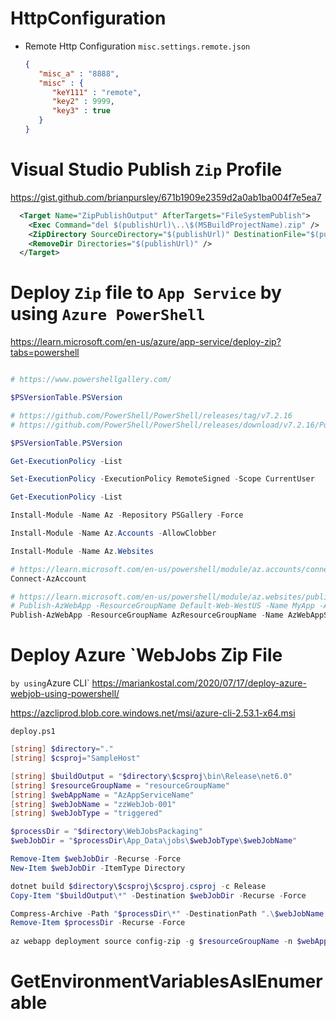 # HttpConfiguration

- Remote Http Configuration `misc.settings.remote.json`

  ```json
  {
	 "misc_a" : "8888",
	 "misc" : {
		"keY111" : "remote",
		"key2" : 9999,
		"key3" : true
     }
  }
  ```

# Visual Studio Publish `Zip` Profile
https://gist.github.com/brianpursley/671b1909e2359d2a0ab1ba004f7e5ea7

```xml
  <Target Name="ZipPublishOutput" AfterTargets="FileSystemPublish">
    <Exec Command="del $(publishUrl)\..\$(MSBuildProjectName).zip" />
    <ZipDirectory SourceDirectory="$(publishUrl)" DestinationFile="$(publishUrl)\..\$(MSBuildProjectName).zip" />
    <RemoveDir Directories="$(publishUrl)" />
  </Target>
```


# Deploy `Zip` file to `App Service` by using `Azure PowerShell`
https://learn.microsoft.com/en-us/azure/app-service/deploy-zip?tabs=powershell

```powershell

# https://www.powershellgallery.com/

$PSVersionTable.PSVersion

# https://github.com/PowerShell/PowerShell/releases/tag/v7.2.16
# https://github.com/PowerShell/PowerShell/releases/download/v7.2.16/PowerShell-7.2.16-win-x64.msi

$PSVersionTable.PSVersion

Get-ExecutionPolicy -List

Set-ExecutionPolicy -ExecutionPolicy RemoteSigned -Scope CurrentUser

Get-ExecutionPolicy -List

Install-Module -Name Az -Repository PSGallery -Force

Install-Module -Name Az.Accounts -AllowClobber

Install-Module -Name Az.Websites

# https://learn.microsoft.com/en-us/powershell/module/az.accounts/connect-azaccount?view=azps-10.4.1
Connect-AzAccount

# https://learn.microsoft.com/en-us/powershell/module/az.websites/publish-azwebapp?view=azps-10.4.1
# Publish-AzWebApp -ResourceGroupName Default-Web-WestUS -Name MyApp -ArchivePath <zip-package-path> 
Publish-AzWebApp -ResourceGroupName AzResourceGroupName -Name AzWebAppServiceName -ArchivePath "d:\xxxxxx.zip" -Force

```

# Deploy Azure `WebJobs Zip File
` by using `Azure CLI`
  https://mariankostal.com/2020/07/17/deploy-azure-webjob-using-powershell/

  https://azcliprod.blob.core.windows.net/msi/azure-cli-2.53.1-x64.msi

  `deploy.ps1`

```powershell
[string] $directory="."
[string] $csproj="SampleHost"

[string] $buildOutput = "$directory\$csproj\bin\Release\net6.0"
[string] $resourceGroupName = "resourceGroupName"
[string] $webAppName = "AzAppServiceName"
[string] $webJobName = "zzWebJob-001"
[string] $webJobType = "triggered"

$processDir = "$directory\WebJobsPackaging" 
$webJobDir = "$processDir\App_Data\jobs\$webJobType\$webJobName"

Remove-Item $webJobDir -Recurse -Force
New-Item $webJobDir -ItemType Directory

dotnet build $directory\$csproj\$csproj.csproj -c Release
Copy-Item "$buildOutput\*" -Destination $webJobDir -Recurse -Force

Compress-Archive -Path "$processDir\*" -DestinationPath ".\$webJobName.zip" -Force
Remove-Item $processDir -Recurse -Force
 
az webapp deployment source config-zip -g $resourceGroupName -n $webAppName --src "$webJobName.zip"

```

# GetEnvironmentVariablesAsIEnumerable
